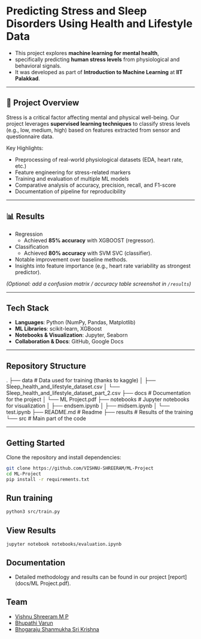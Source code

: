 # Predicting Stress and Sleep Disorders Using Health and Lifestyle Data
- This project explores **machine learning for mental health**, 
- specifically predicting **human stress levels** from physiological and behavioral signals.  
- It was developed as part of **Introduction to Machine Learning** at **IIT Palakkad**.

---

## 🚀 Project Overview  
Stress is a critical factor affecting mental and physical well-being. Our project leverages **supervised learning techniques** to classify stress levels (e.g., low, medium, high) based on features extracted from sensor and questionnaire data.  

Key Highlights:  
- Preprocessing of real-world physiological datasets (EDA, heart rate, etc.)  
- Feature engineering for stress-related markers  
- Training and evaluation of multiple ML models  
- Comparative analysis of accuracy, precision, recall, and F1-score  
- Documentation of pipeline for reproducibility  

---

## 📊 Results  
- Regression
    - Achieved **85% accuracy**  with XGBOOST (regressor).  
- Classification
    - Achieved **80% accuracy** with SVM SVC (classifier).
- Notable improvement over baseline methods.  
- Insights into feature importance (e.g., heart rate variability as strongest predictor).  

*(Optional: add a confusion matrix / accuracy table screenshot in `/results`)*  

---

## Tech Stack  
- **Languages**: Python (NumPy, Pandas, Matplotlib)  
- **ML Libraries**: scikit-learn, XGBoost  
- **Notebooks & Visualization**: Jupyter, Seaborn  
- **Collaboration & Docs**: GitHub, Google Docs  

---

## Repository Structure  
.
├── data            # Data used for training (thanks to kaggle)
│   ├── Sleep_health_and_lifestyle_dataset.csv
│   └── Sleep_health_and_lifestyle_dataset_part_2.csv
├── docs            # Documentation for the project
│   └── ML Project.pdf
├── notebooks       # Jupyter notebooks for visualization
│   ├── endsem.ipynb
│   ├── midsem.ipynb
│   └── test.ipynb
├── README.md       # Readme
├── results         # Results of the training
└── src             # Main part of the code

---

## Getting Started  

Clone the repository and install dependencies:  
```bash
git clone https://github.com/VISHNU-SHREERAM/ML-Project
cd ML-Project
pip install -r requirements.txt
```

## Run training
``` bash
python3 src/train.py
```

## View Results
```
jupyter notebook notebooks/evaluation.ipynb
```

## Documentation
- Detailed methodology and results can be found in our project [report](docs/ML Project.pdf).

## Team
- [Vishnu Shreeram M P](https://github.com/VISHNU-SHREERAM) 
- [Bhupathi Varun](https://github.com/cvbshcbad)
- [Bhogaraju Shanmukha Sri Krishna](https://github.com/wanderer3519)
